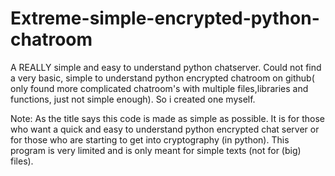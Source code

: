 # Extreme-simple-encrypted-python-chatroom
A REALLY simple and easy to understand python chatserver. Could not find a very basic, simple to understand python encrypted chatroom on github( only found more complicated chatroom's with multiple files,libraries and functions, just not simple enough). So i created one myself.


Note: As the title says this code is made as simple as possible. It is for those who want a quick and easy to understand python encrypted chat server or for those who
are starting to get into cryptography (in python). This program is very limited and is only meant for simple texts (not for (big) files).
